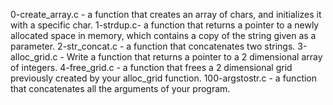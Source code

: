  0-create_array.c - a function that creates an array of chars, and initializes it with a specific char.
 1-strdup.c- a function that returns a pointer to a newly allocated space in memory, which contains a copy of the string given as a parameter.
2-str_concat.c - a function that concatenates two strings.
 3-alloc_grid.c - Write a function that returns a pointer to a 2 dimensional array of integers.
 4-free_grid.c -  a function that frees a 2 dimensional grid previously created by your alloc_grid function.
100-argstostr.c - a function that concatenates all the arguments of your program.
